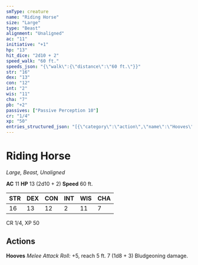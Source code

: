 ```yaml
---
smType: creature
name: "Riding Horse"
size: "Large"
type: "Beast"
alignment: "Unaligned"
ac: "11"
initiative: "+1"
hp: "13"
hit_dice: "2d10 + 2"
speed_walk: "60 ft."
speeds_json: "{\"walk\":{\"distance\":\"60 ft.\"}}"
str: "16"
dex: "13"
con: "12"
int: "2"
wis: "11"
cha: "7"
pb: "+2"
passives: ["Passive Perception 10"]
cr: "1/4"
xp: "50"
entries_structured_json: "[{\"category\":\"action\",\"name\":\"Hooves\",\"text\":\"*Melee Attack Roll:* +5, reach 5 ft. 7 (1d8 + 3) Bludgeoning damage.\",\"kind\":\"Melee Attack Roll\",\"to_hit\":\"+5\",\"range\":\"5 ft\",\"damage\":\"7 (1d8 + 3) Bludgeoning\"}]"
---
```


# Riding Horse
*Large, Beast, Unaligned*

**AC** 11
**HP** 13 (2d10 + 2)
**Speed** 60 ft.

| STR | DEX | CON | INT | WIS | CHA |
| --- | --- | --- | --- | --- | --- |
| 16 | 13 | 12 | 2 | 11 | 7 |

CR 1/4, XP 50

## Actions

**Hooves**
*Melee Attack Roll:* +5, reach 5 ft. 7 (1d8 + 3) Bludgeoning damage.
